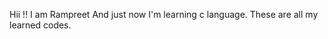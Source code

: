 Hii !!
      I am Rampreet
                   And just now I'm learning c language.
                                                  These are all my learned codes.
